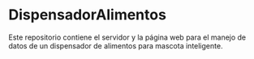 # DispensadorAlimentos
Este repositorio contiene el servidor y la página web para el manejo de datos de un dispensador de alimentos para mascota inteligente.
